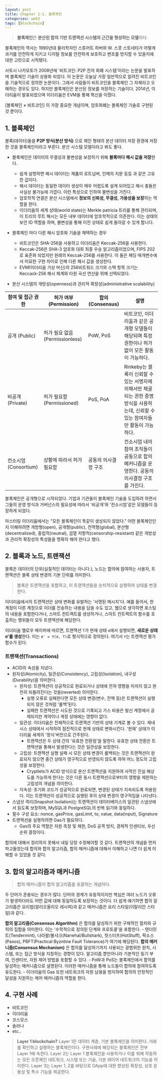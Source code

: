```yaml
---
layout: post
title: Chapter 1-1. 블록체인
categories: web3
tags: [Blockchain]
---
```

> **블록체인**은 **분산된 합의 기반 트랜잭션 시스템의 근간을 형성하는 모델**이다.

블록체인의 역사는 1990년대 물리학자인 스튜어트 하버와 W. 스콧 스토네타가 어떻게 과거를 안전하게 지키고 디지털 정보를 안전하게 보호하고 변조를 방지할 수 있을지에 대한 고민으로 시작됐다.

사토시 나카모토가 2008년에 '비트코인: P2P 전자 화폐 시스템'이라는 논문을 발표하며 블록체인 기술이 상용화 되었다. 이 논문은 오늘날 가장 일반적으로 알려진 비트코인을 기술적으로 정의한 논문이다. 그래서 사람들이 비트코인을 블록체인 그 자체라고 오해하는 경우도 있다. 하지만 블록체인은 분산된 정보를 저장하는 기술이다. 2014년, 이더리움이 발표되었으며 이더리움은 EVM을 통해 혁신을 이뤘다.

[블록체인 ≠ 비트코인] 이 가장 중요한 개념이며, 암호화폐는 블록체인 기술로 구현된 것 뿐이다.

## 1. 블록체인

블록(데이터)들을 **P2P 방식(분산 방식)** 으로 체인 형태의 분산 데이터 저장 환경에 저장한 것을 블록체인이라고 부른다. 분산 시스템 모델이라고 봐도 좋다.

- 블록체인은 데이터의 무결성과 불변성을 보장하기 위해 **블록마다 해시 값을 저장**한다.

  - 쉽게 설명하면 해시 데이터는 제품의 로트넘버, 인체의 지문 등등 과 같은 고유한 값이다.
  - 해시 데이터는 동일한 데이터 생성이 매우 어렵도록 설계 되어있고 해시 충돌은 사실상 불가능에 가깝다. 이런 특성으로 인하여 불변성을 가진다.
  - 암호학적 연결은 분산 시스템에서 **정보의 신뢰성, 무결성, 가용성을 보장**하는 역할을 한다.
  - 이더리움의 세계 상태(world state)는 Merkle patricia 트리를 통해 관리되며, 이 트리의 루트 해시는 모든 내부 데이터에 암호학적으로 의존한다. 이는 상태의 보안 ID 역할을 하며, 불변성을 통해 이전 상태로 쉽게 돌아갈 수 있게 합니다.
- 블록체인 마다 다른 해시 암호화 기술을 채택하는 경우

  - 비트코인은 SHA-256을 사용하고 이더리움은 Keccak-256을 사용한다.
  - Keccak-256은 SHA-3 암호화 대회 최종 우승 알고리즘이었으며, FIPS 202로 표준화 되었지만 원래의 Keccak-256를 사용한다. 이 둘은 패딩 매개변수에서 미묘한 구현 차이로 인해 다른 해시 값을 생성한다.
  - EVM(이더리움 가상 머신)의 256비트워드 크기와 스택 항목 크기는 Keccack-256 해시 체계와 타원 곡선 연산을 위해 선택되었다.
- 분산 시스템의 개방성(openness)과 관리적 확장성(administrative scalability)

| 참여 및 접근 권한     | 허가 여부(Permission)          | 합의(Consensus)      | 설명                                                                                                                               |
| --------------------- | ------------------------------ | -------------------- | ---------------------------------------------------------------------------------------------------------------------------------- |
| 공개 (Public)         | 허가 필요 없음(Permissionless) | PoW, PoS             | 비트코인, 이더리움과 같은 공개형 모델들이 해당되며 특정 권한이나 허가 없이 모든 활동이 가능하다.                                   |
| 비공개 (Private)      | 허가 필요함(Permissioned)      | PoS, PoA             | Rinkeby는 블록이 신뢰할 수 있는 서명자에 의해서만 채굴되는 권한 증명 방식을 사용하는데, 신뢰할 수 있는 참여자들만 활동이 가능하다. |
| 컨소시엄 (Consortium) | 상황에 따라서 허가 필요함      | 공동의 의사결정 구조 | 컨소시엄 내의 참여 조직들이 공동으로 합의 메커니즘을 운영한다. 공동의 의사결정 구조를 가진다.                                      |

블록체인은 공개형으로 시작되었다. 기업과 기관들이 블록체인 기술을 도입하려 하면서 그들의 운영 방식과 거버넌스의 필요성에 따라서 '비공개'와 '컨소시엄'같은 모델들이 등장하게 되었다.

마스터링 이더리움에서는 "모든 블록체인이 똑같이 생성되지 않았다." 어떤 블록체인인지 이해하려면 개방형(open), 공개형(public), 전역형(global), 분산형(decentralized), 중립적(neutral), 검열 저항적(censorship-resistant) 같은 개방성과 관리적 확장성의 특성들을 명확히 해야 한다고 했다.

## 2. 블록과 노드, 트랜잭션

블록은 데이터의 단위(실질적인 데이터는 아니다.), 노드는 합의에 참여하는 사용자, 트랜잭션은 블록 상태 변경의 기본 단위를 의미한다.

> 블록은 트랜잭션을 포함하고, 이 트랜잭션들을 순차적으로 실행하여 상태를 변경한다.

이더리움에서의 트랜잭션은 상태 변화를 유발하는 '서명된 메시지'다. 예를 들어서, 한 계정이 다른 계정으로 이더를 전송하는 내용을 담을 수도 있고, 웹으로 생각하면 포스팅의 내용을 포함한다거나, 스마트 컨트랙트를 생성하거나, 스마트 컨트랙트의 함수를 호출하는 행위들이 모두 트랜잭션에 해당한다.

이더리움 옐로우 페이퍼에 따르면, 트랜잭션 `T`가 현재 상태 `σ`에서 실행되면, **새로운 상태 σ′를 생성**한다. 이는 `σ′ = Υ(σ, T)`로 형식적으로 정의된다. 여기서 `Υ`는 트랜잭션 평가 함수가 된다.

### 트랜잭션(Transactions)

- ACID의 속성을 지녔다.
- 원자성(Atomicity), 일관성(Consistency), 고립성(Isolation), 내구성(Durability)을 의미한다.
  - 원자성: 트랜잭션이 성공적으로 완료되거나 상태에 전혀 영향을 미치지 않고 완전히 되돌려진다는 것을(reverted) 의미한다.
    - 실행 오류로 실패한다면 모든 상태 변경(변수, 잔액 등)은 트랜잭션이 실행되지 않은 것처럼 '롤백'된다.
    - 실패한 트랜잭션은 시도된 것으로 기록되고 가스 비용은 발신 계정에서 공제되지만 계약이나 계정 상태에는 영향이 없다.
  - 일관성: 이더리움은 전체적으로 트랜잭션 기반의 상태 기계로 볼 수 있다. 제네시스 상태에서 시작하여 점진적으로 현재 상태로 변화시킨다. '현재' 상태가 이더리움 세계의 '정식'버전으로 간주된다.
    - 트랜잭션은 두 상태 간의 '유효한 전환점'을 말한다. 유효한 상태 전환은 트랜잭션을 통해서 발생한다는 것은 일관성을 보장한다.
  - 고립성: 트랜잭션 실행 실패 시 모든 상태 변경이 롤백되는 것은 트랜잭션이 완료되지 않으면 중간 상태가 영구적으로 반영되지 않도록 하여 어느 정도의 고립성을 보장한다.
    - Cryptlets가 ACID 방식으로 분산 트랜잭션을 지원하여 사적인 진실 해상도를 가능하게 한다는 것은 다른 동시 트랜잭션으로부터의 영향을 제한하는 고립성의 개념을 의미한다.
  - 지속성: 초기화 코드가 성공적으로 완료되면, 변경된 상태가 지속되도록 허용된다. 이는 트랜잭션이 성공적으로 실행된 후의 상태 변경이 영구적임을 나타낸다.
- 스냅샷 격리(Snapshot Isolation)는 트랜잭션이 데이터베이스의 일관된 스냅샷에서 읽도록 보장하며, MySQL과 PostgreSQL의 반복 읽기와 동일하다.
- 필수 구성 요소: nonce, gasPrice, gasLimit, to, value, data(input), Signature
- 트랜잭션을 실행하려면 Gas가 필요하다.
  - Gas의 주요 역할은 자원 측정 및 제한, DoS 공격 방지, 경제적 인센티브, 우선순위 결정이다.

합의에 대해서 정리하지 못해서 내일 당장 수정해야할 것 같다. 트랜잭션의 개념을 먼저 파고들었는데 합의와 합의 알고리즘, 합의 매커니즘에 대해서 이해하고 나면 더 쉽게 이해할 수 있었을 것 같다.

## 3. 합의 알고리즘과 매커니즘

> 합의 매커니즘이 합의 알고리즘을 포괄하는 개념이다.

두 단어가 혼용되는 경우가 많다. 단어의 경계가 유동적이지만 핵심은 여러 노드가 오류가 발생하더라도 어떤 값에 대해 동일하도록 보장하는 것이다. 더 쉽게 얘기하면 합의 알고리즘은 요리법(알리오올리오 레시피)과 같고 매커니즘은 요리 스타일(이탈리안 스타일)과 같다.

**합의 알고리즘(Consensus Algorithm)** 은 합의를 달성하기 위한 구체적인 절차와 규칙의 집합을 의미한다. 이는 '수학적으로 정의된 단계와 프로토콜'을 포함한다.
	- 텐더민트(Tendermint), 나라왈/불샤크(Narwhal/Bullshark), 핫스터프(HotStuff), 팍소스(Paxos), PBFT(Practical Byzntine Fault Tolerance)가 여기에 해당된다.
**합의 매커니즘(Consensus Mechanism)** 은 합의를 달성하기까지 사용되는 광범위한 원칙, 시스템, 또는 접근 방식을 지칭하는 경향이 있다. 알고리즘 뿐만아니라 기본적인 동기 부여, 인센티브, 자원 제어 방법을 포함할 수 있다.
	- PoW과 PoS는 블록체인에서 합의를 달성하는 매커니즘으로 설명된다. 이러한 매커니즘을 통해 노드들이 합의에 참여하도록 유도한다.
	- 이더리움의 Gas 또한 네트워크의 자원 남용을 방지하여 합의의 안정적인 달성을 지원하는 제어 매커니즘의 역할을 한다.

## 4. 구현 사례

- 비트코인
- 이더리움
- 코스모스
- 솔라나
- etc..

> **Layer 1 blockchain?**
> Layer 1은 데이터 계층, 기본 블록체인을 의미한다. 거래를 확인하고 실행하는 블록체인이다. 구현사례에 해당되는 블록체인은 전부 Layer 1에 속한다.
> Layer 2는 Layer 1 블록체인을 사용하거나 이를 위해 작동하는 모든 오픈체인 네트워크, 시스템 또는 기술, 기본 레이어 네트워크의 기능을 의미한다.
> Layer 3는 Layer 1, 2를 바탕으로 DApp에 대한 향상된 확장성, 상호 운용성 및 특수 기능을 제공한다.
